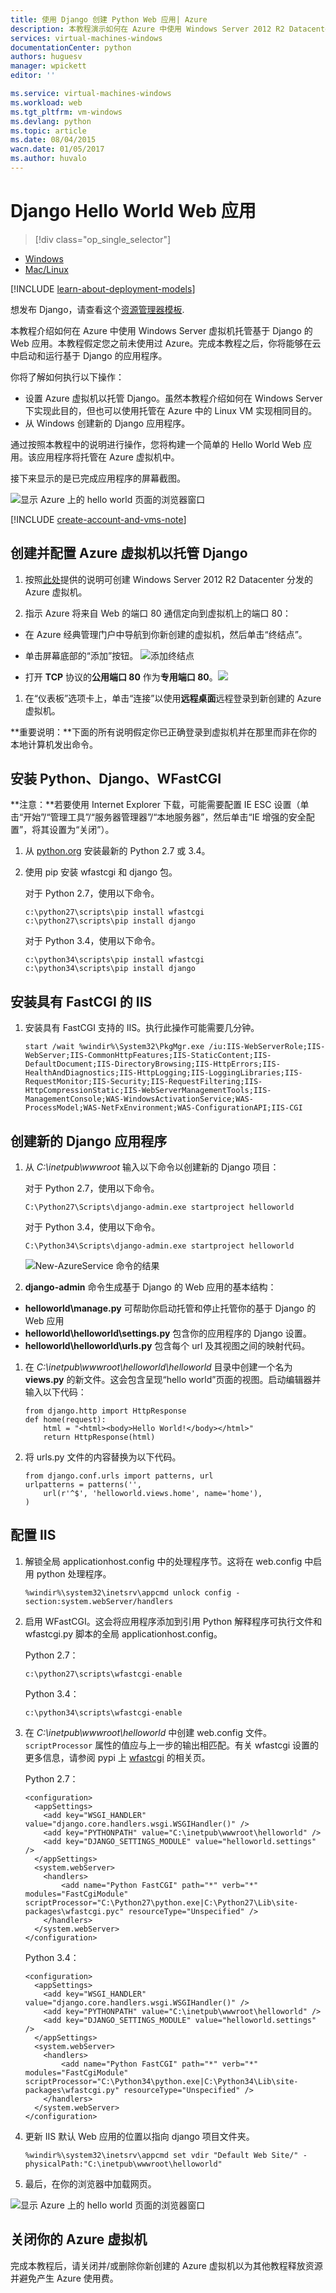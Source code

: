 ```yaml
---
title: 使用 Django 创建 Python Web 应用| Azure
description: 本教程演示如何在 Azure 中使用 Windows Server 2012 R2 Datacenter 虚拟机托管基于 Django 的 Web 应用。
services: virtual-machines-windows
documentationCenter: python
authors: huguesv
manager: wpickett
editor: ''

ms.service: virtual-machines-windows
ms.workload: web
ms.tgt_pltfrm: vm-windows
ms.devlang: python
ms.topic: article
ms.date: 08/04/2015
wacn.date: 01/05/2017
ms.author: huvalo
---
```


# Django Hello World Web 应用

> [!div class="op_single_selector"]
- [Windows](./virtual-machines-windows-classic-python-django-web-app.md)
- [Mac/Linux](./virtual-machines-linux-python-django-web-app.md)

[!INCLUDE [learn-about-deployment-models](../../includes/learn-about-deployment-models-classic-include.md)]

想发布 Django，请查看这个[资源管理器模板](https://github.com/Azure/azure-quickstart-templates/tree/master/django-app/).

本教程介绍如何在 Azure 中使用 Windows Server 虚拟机托管基于 Django 的 Web 应用。本教程假定您之前未使用过 Azure。完成本教程之后，你将能够在云中启动和运行基于 Django 的应用程序。

你将了解如何执行以下操作：

* 设置 Azure 虚拟机以托管 Django。虽然本教程介绍如何在 Windows Server 下实现此目的，但也可以使用托管在 Azure 中的 Linux VM 实现相同目的。
* 从 Windows 创建新的 Django 应用程序。

通过按照本教程中的说明进行操作，您将构建一个简单的 Hello World Web 应用。该应用程序将托管在 Azure 虚拟机中。

接下来显示的是已完成应用程序的屏幕截图。

![显示 Azure 上的 hello world 页面的浏览器窗口][1]

[!INCLUDE [create-account-and-vms-note](../../includes/create-account-and-vms-note.md)]

## 创建并配置 Azure 虚拟机以托管 Django

1. 按照[此处](./virtual-machines-windows-classic-tutorial.md)提供的说明可创建 Windows Server 2012 R2 Datacenter 分发的 Azure 虚拟机。

1. 指示 Azure 将来自 Web 的端口 80 通信定向到虚拟机上的端口 80：
 - 在 Azure 经典管理门户中导航到你新创建的虚拟机，然后单击“终结点”。
 - 单击屏幕底部的“添加”按钮。
    ![添加终结点](./media/virtual-machines-windows-classic-python-django-web-app/django-helloworld-addendpoint.png)

 - 打开 **TCP** 协议的**公用端口 80** 作为**专用端口 80**。![][port80]
1. 在“仪表板”选项卡上，单击“连接”以使用**远程桌面**远程登录到新创建的 Azure 虚拟机。  

**重要说明：**下面的所有说明假定你已正确登录到虚拟机并在那里而非在你的本地计算机发出命令。

## <a id="setup"> </a>安装 Python、Django、WFastCGI

**注意：**若要使用 Internet Explorer 下载，可能需要配置 IE ESC 设置（单击“开始”/“管理工具”/“服务器管理器”/“本地服务器”，然后单击“IE 增强的安全配置”，将其设置为“关闭”）。

1. 从 [python.org][] 安装最新的 Python 2.7 或 3.4。
1. 使用 pip 安装 wfastcgi 和 django 包。

    对于 Python 2.7，使用以下命令。

    ```
    c:\python27\scripts\pip install wfastcgi
    c:\python27\scripts\pip install django
    ```

    对于 Python 3.4，使用以下命令。

    ```
    c:\python34\scripts\pip install wfastcgi
    c:\python34\scripts\pip install django
    ```

## 安装具有 FastCGI 的 IIS

1. 安装具有 FastCGI 支持的 IIS。执行此操作可能需要几分钟。

    ```
    start /wait %windir%\System32\PkgMgr.exe /iu:IIS-WebServerRole;IIS-WebServer;IIS-CommonHttpFeatures;IIS-StaticContent;IIS-DefaultDocument;IIS-DirectoryBrowsing;IIS-HttpErrors;IIS-HealthAndDiagnostics;IIS-HttpLogging;IIS-LoggingLibraries;IIS-RequestMonitor;IIS-Security;IIS-RequestFiltering;IIS-HttpCompressionStatic;IIS-WebServerManagementTools;IIS-ManagementConsole;WAS-WindowsActivationService;WAS-ProcessModel;WAS-NetFxEnvironment;WAS-ConfigurationAPI;IIS-CGI
    ```

## 创建新的 Django 应用程序

1.  从 *C:\\inetpub\\wwwroot* 输入以下命令以创建新的 Django 项目：

    对于 Python 2.7，使用以下命令。

    ```
    C:\Python27\Scripts\django-admin.exe startproject helloworld
    ```

    对于 Python 3.4，使用以下命令。

    ```
    C:\Python34\Scripts\django-admin.exe startproject helloworld
    ```

    ![New-AzureService 命令的结果](./media/virtual-machines-windows-classic-python-django-web-app/django-helloworld-cmd-new-azure-service.png)

1.  **django-admin** 命令生成基于 Django 的 Web 应用的基本结构：

  -   **helloworld\\manage.py** 可帮助你启动托管和停止托管你的基于 Django 的 Web 应用
  -   **helloworld\\helloworld\\settings.py** 包含你的应用程序的 Django 设置。
  -   **helloworld\\helloworld\\urls.py** 包含每个 url 及其视图之间的映射代码。

1.  在 *C:\\inetpub\\wwwroot\\helloworld\\helloworld* 目录中创建一个名为 **views.py** 的新文件。这会包含呈现“hello world”页面的视图。启动编辑器并输入以下代码：

    ```
    from django.http import HttpResponse
    def home(request):
        html = "<html><body>Hello World!</body></html>"
        return HttpResponse(html)
    ```

1.  将 urls.py 文件的内容替换为以下代码。

    ```
    from django.conf.urls import patterns, url
    urlpatterns = patterns('',
        url(r'^$', 'helloworld.views.home', name='home'),
    )
    ```

## 配置 IIS

1. 解锁全局 applicationhost.config 中的处理程序节。这将在 web.config 中启用 python 处理程序。

    ```
    %windir%\system32\inetsrv\appcmd unlock config -section:system.webServer/handlers
    ```

1. 启用 WFastCGI。这会将应用程序添加到引用 Python 解释程序可执行文件和 wfastcgi.py 脚本的全局 applicationhost.config。

    Python 2.7：

    ```
    c:\python27\scripts\wfastcgi-enable
    ```

    Python 3.4：

    ```
    c:\python34\scripts\wfastcgi-enable
    ```

1. 在 *C:\\inetpub\\wwwroot\\helloworld* 中创建 web.config 文件。`scriptProcessor` 属性的值应与上一步的输出相匹配。有关 wfastcgi 设置的更多信息，请参阅 pypi 上 [wfastcgi][] 的相关页。

    Python 2.7：

    ```
    <configuration>
      <appSettings>
        <add key="WSGI_HANDLER" value="django.core.handlers.wsgi.WSGIHandler()" />
        <add key="PYTHONPATH" value="C:\inetpub\wwwroot\helloworld" />
        <add key="DJANGO_SETTINGS_MODULE" value="helloworld.settings" />
      </appSettings>
      <system.webServer>
        <handlers>
            <add name="Python FastCGI" path="*" verb="*" modules="FastCgiModule" scriptProcessor="C:\Python27\python.exe|C:\Python27\Lib\site-packages\wfastcgi.pyc" resourceType="Unspecified" />
        </handlers>
      </system.webServer>
    </configuration>
    ```

    Python 3.4：

    ```
    <configuration>
      <appSettings>
        <add key="WSGI_HANDLER" value="django.core.handlers.wsgi.WSGIHandler()" />
        <add key="PYTHONPATH" value="C:\inetpub\wwwroot\helloworld" />
        <add key="DJANGO_SETTINGS_MODULE" value="helloworld.settings" />
      </appSettings>
      <system.webServer>
        <handlers>
            <add name="Python FastCGI" path="*" verb="*" modules="FastCgiModule" scriptProcessor="C:\Python34\python.exe|C:\Python34\Lib\site-packages\wfastcgi.py" resourceType="Unspecified" />
        </handlers>
      </system.webServer>
    </configuration>
    ```

1. 更新 IIS 默认 Web 应用的位置以指向 django 项目文件夹。

    ```
    %windir%\system32\inetsrv\appcmd set vdir "Default Web Site/" -physicalPath:"C:\inetpub\wwwroot\helloworld"
    ```

1. 最后，在你的浏览器中加载网页。

![显示 Azure 上的 hello world 页面的浏览器窗口][1]

## 关闭你的 Azure 虚拟机

完成本教程后，请关闭并/或删除你新创建的 Azure 虚拟机以为其他教程释放资源并避免产生 Azure 使用费。

[1]: ./media/virtual-machines-windows-classic-python-django-web-app/django-helloworld-browser-azure.png

[port80]: ./media/virtual-machines-windows-classic-python-django-web-app/django-helloworld-port80.png

[Web Platform Installer]: http://www.microsoft.com/web/downloads/platform.aspx
[python.org]: https://www.python.org/downloads/
[wfastcgi]: https://pypi.python.org/pypi/wfastcgi

<!---HONumber=70-->